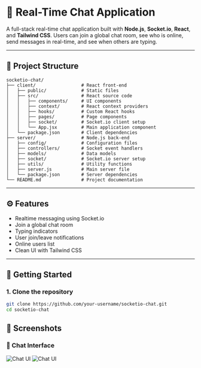 # 💬 Real-Time Chat Application

A full-stack real-time chat application built with **Node.js**, **Socket.io**, **React**, and **Tailwind CSS**. Users can join a global chat room, see who is online, send messages in real-time, and see when others are typing.

---

## 📁 Project Structure

```
socketio-chat/
├── client/                 # React front-end
│   ├── public/             # Static files
│   ├── src/                # React source code
│   │   ├── components/     # UI components
│   │   ├── context/        # React context providers
│   │   ├── hooks/          # Custom React hooks
│   │   ├── pages/          # Page components
│   │   ├── socket/         # Socket.io client setup
│   │   └── App.jsx         # Main application component
│   └── package.json        # Client dependencies
├── server/                 # Node.js back-end
│   ├── config/             # Configuration files
│   ├── controllers/        # Socket event handlers
│   ├── models/             # Data models
│   ├── socket/             # Socket.io server setup
│   ├── utils/              # Utility functions
│   ├── server.js           # Main server file
│   └── package.json        # Server dependencies
└── README.md               # Project documentation
```


---

## ⚙️ Features

- Realtime messaging using Socket.io
- Join a global chat room
- Typing indicators
- User join/leave notifications
- Online users list
- Clean UI with Tailwind CSS

---

## 🚀 Getting Started

### 1. Clone the repository
```bash
git clone https://github.com/your-username/socketio-chat.git
cd socketio-chat

```
## 📸 Screenshots

### 💬 Chat Interface
![Chat UI](week-5-web-sockets-assignment-essytech254/images/image1.png)
![Chat UI](week-5-web-sockets-assignment-essytech254/images/image2.png)

